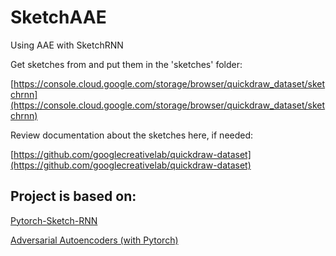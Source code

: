 # SketchAAE
Using AAE with SketchRNN

Get sketches from and put them in the 'sketches' folder:

[https://console.cloud.google.com/storage/browser/quickdraw_dataset/sketchrnn](https://console.cloud.google.com/storage/browser/quickdraw_dataset/sketchrnn)
	
	
Review documentation about the sketches here, if needed:

[https://github.com/googlecreativelab/quickdraw-dataset](https://github.com/googlecreativelab/quickdraw-dataset)
	




## Project is based on:

[Pytorch-Sketch-RNN](https://github.com/alexis-jacq/Pytorch-Sketch-RNN)

[Adversarial Autoencoders (with Pytorch)](https://github.com/fducau/AAE_pytorch)
